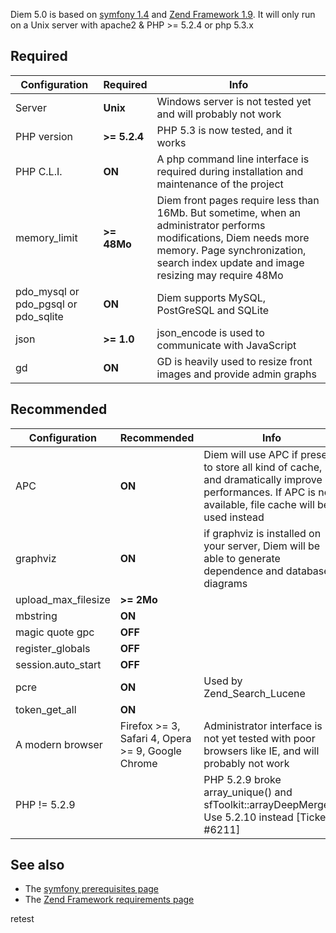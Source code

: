 Diem 5.0 is based on [symfony 1.4](http://symfony-project.org) and [Zend Framework 1.9](http://framework.zend.com).
It will only run on a Unix server with apache2 & PHP >= 5.2.4 or php 5.3.x

## Required

Configuration | Required | Info
-|-|-
Server | **Unix** | Windows server is not tested yet and will probably not work
PHP version | **>= 5.2.4** | PHP 5.3 is now tested, and it works
PHP C.L.I. | **ON** | A php command line interface is required during installation and maintenance of the project
memory_limit | **>= 48Mo** | Diem front pages require less than 16Mb. But sometime, when an administrator performs modifications, Diem needs more memory. Page synchronization, search index update and image resizing may require 48Mo
pdo_mysql or pdo_pgsql or pdo_sqlite | **ON** | Diem supports MySQL, PostGreSQL and SQLite
json | **>= 1.0** | json_encode is used to communicate with JavaScript
gd | **ON** | GD is heavily used to resize front images and provide admin graphs

## Recommended

Configuration | Recommended | Info
-|-|-
APC | **ON** | Diem will use APC if present to store all kind of cache, and dramatically improve performances. If APC is not available, file cache will be used instead
graphviz | **ON** | if graphviz is installed on your server, Diem will be able to generate dependence and database diagrams
upload_max_filesize | **>= 2Mo**
mbstring | **ON**
magic quote gpc | **OFF**
register_globals | **OFF**
session.auto_start | **OFF**
pcre | **ON** | Used by Zend_Search_Lucene
token_get_all | **ON**
A modern browser | Firefox >= 3, Safari 4, Opera >= 9, Google Chrome | Administrator interface is not yet tested with poor browsers like IE, and will probably not work
PHP != 5.2.9 | | PHP 5.2.9 broke array_unique() and sfToolkit::arrayDeepMerge(). Use 5.2.10 instead [Ticket #6211]

## See also

- The [symfony prerequisites page](http://www.symfony-project.org/getting-started/1_4/en/02-Prerequisites)
- The [Zend Framework requirements page](http://framework.zend.com/manual/en/requirements.html)


retest